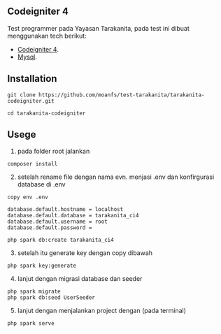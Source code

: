 ## Codeigniter 4

Test programmer pada Yayasan Tarakanita, pada test ini dibuat menggunakan tech berikut:

- [Codeigniter 4](https://www.codeigniter.com/).
- [Mysql](https://www.mysql.com/).

## Installation

```
git clone https://github.com/moanfs/test-tarakanita/tarakanita-codeigniter.git

```

```
cd tarakanita-codeigniter

```

## Usege

1. pada folder root jalankan

```
composer install
```

2. setelah rename file dengan nama evn. menjasi .env dan konfirgurasi database di .env

```
copy env .env
```

```
database.default.hostname = localhost
database.default.database = tarakanita_ci4
database.default.username = root
database.default.password =
```

```
php spark db:create tarakanita_ci4
```

3. setelah itu generate key dengan copy dibawah

```
php spark key:generate
```

4. lanjut dengan migrasi database dan seeder

```
php spark migrate
php spark db:seed UserSeeder
```

5. lanjut dengan menjalankan project dengan (pada terminal)

```
php spark serve
```
